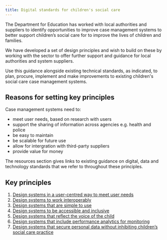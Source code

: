 ```yaml
---
title: Digital standards for children's social care
---
```


The Department for Education has worked with local authorities and suppliers to identify opportunities to improve case management systems to better support children’s social care for to improve the lives of children and families. 

We have developed a set of design principles and wish to build on these by working with the sector to offer further support and guidance for local authorities and system suppliers. 

Use this guidance alongside existing technical standards, as indicated, to plan, procure, implement and make improvements to existing children's social care case management systems.

## Reasons for setting key principles

Case management systems need to:

* meet user needs, based on research with users
* support the sharing of information across agencies e.g. health and police 
* be easy to maintain
* be scalable for future use
* allow for intergration with third-party suppliers
* provide value for money

The resources section gives links to existing guidance on digital, data and technology standards that we refer to throughout these principles. 

## Key principles

1. [Design systems in a user-centred way to meet user needs](/principle-1)
2. [Design systems to work interoperably](/principle-2)
3. [Design systems that are simple to use](/principle-3)
4. [Design systems to be accessible and inclusive](/principle-4)
5. [Design systems that reflect the voice of the child](/principle-5)
6. [Design systems that include performance analytics for monitoring](principle-6)
7. [Design systems that secure personal data without inhibiting children’s social care practice](principle-7)
